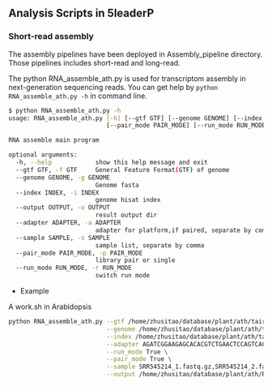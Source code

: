 ## Analysis Scripts in 5leaderP

### Short-read assembly 
The assembly pipelines have been deployed in Assembly_pipeline directory. Those pipelines includes short-read and long-read.

The python RNA_assemble_ath.py is used for transcriptom assembly in next-generation sequencing reads.
You can get help by `python RNA_assemble_ath.py -h` in command line.
```bash
$ python RNA_assemble_ath.py -h 
usage: RNA_assemble_ath.py [-h] [--gtf GTF] [--genome GENOME] [--index INDEX] [--output OUTPUT] [--adapter ADAPTER] [--sample SAMPLE]
                           [--pair_mode PAIR_MODE] [--run_mode RUN_MODE]

RNA assemble main program

optional arguments:
  -h, --help            show this help message and exit
  --gtf GTF, -f GTF     General Feature Format(GTF) of genome
  --genome GENOME, -g GENOME
                        Genome fasta
  --index INDEX, -i INDEX
                        genome hisat index
  --output OUTPUT, -o OUTPUT
                        result output dir
  --adapter ADAPTER, -a ADAPTER
                        adapter for platform,if paired, separate by comma
  --sample SAMPLE, -s SAMPLE
                        sample list, separate by comma
  --pair_mode PAIR_MODE, -p PAIR_MODE
                        library pair or single
  --run_mode RUN_MODE, -r RUN_MODE
                        switch run mode
```
- Example

A work.sh in Arabidopsis
```bash
python RNA_assemble_ath.py --gtf /home/zhusitao/database/plant/ath/tair10/araport11.gff \
                           --genome /home/zhusitao/database/plant/ath/tair10/hisat2_index/TAIR10.fa \
                           --index /home/zhusitao/database/plant/ath/tair10/hisat2_index/TAIR10 \
                           --adapter AGATCGGAAGAGCACACGTCTGAACTCCAGTCAC,AGATCGGAAGAGCGTCGTGTAGGGAAAGAGTGTA \
                           --run_mode True \
                           --pair_mode True \
                           --sample SRR545214_1.fastq.gz,SRR545214_2.fastq.gz \
                           --output /home/zhusitao/database/plant/ath/RNA/Dzjx/pysradb_downloads_leaves/SRP014919/SRX179402/assemble
```
